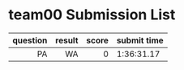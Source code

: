 # team00 Submission List
question | result | score | submit time
----:|----:|-----:|----- 
PA | WA | 0 |  1:36:31.17 
